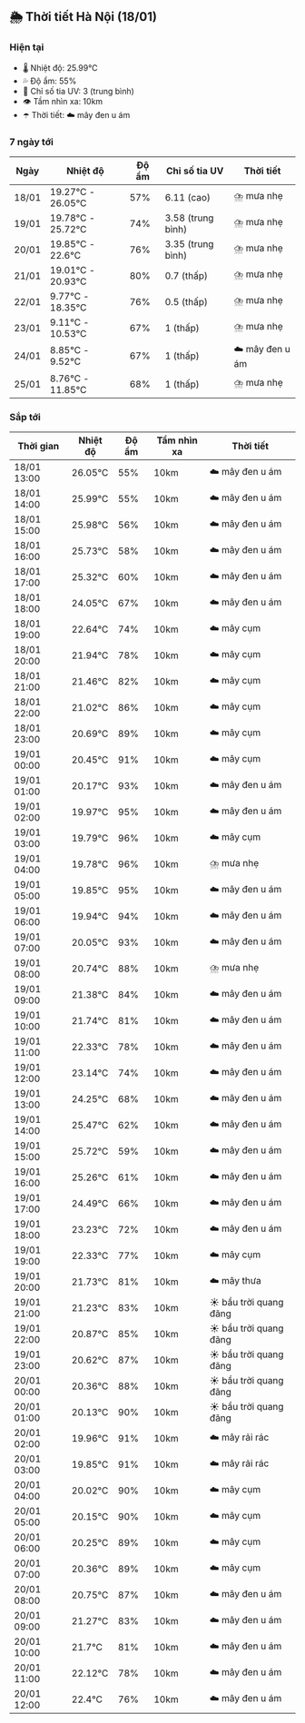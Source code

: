 ## 🌦️ Thời tiết Hà Nội (18/01)

### Hiện tại

- 🌡️ Nhiệt độ: 25.99℃
- 💦 Độ ẩm: 55%
- 🌟 Chỉ số tia UV: 3 (trung bình)
- 👁️ Tầm nhìn xa: 10km
- ☂️ Thời tiết: ☁️ mây đen u ám

### 7 ngày tới

| Ngày | Nhiệt độ | Độ ẩm | Chỉ số tia UV | Thời tiết |
| --- | --- | --- | --- | --- |
| 18/01 | 19.27℃ - 26.05℃ | 57% | 6.11 (cao) | ⛈️ mưa nhẹ |
| 19/01 | 19.78℃ - 25.72℃ | 74% | 3.58 (trung bình) | ⛈️ mưa nhẹ |
| 20/01 | 19.85℃ - 22.6℃ | 76% | 3.35 (trung bình) | ⛈️ mưa nhẹ |
| 21/01 | 19.01℃ - 20.93℃ | 80% | 0.7 (thấp) | ⛈️ mưa nhẹ |
| 22/01 | 9.77℃ - 18.35℃ | 76% | 0.5 (thấp) | ⛈️ mưa nhẹ |
| 23/01 | 9.11℃ - 10.53℃ | 67% | 1 (thấp) | ⛈️ mưa nhẹ |
| 24/01 | 8.85℃ - 9.52℃ | 67% | 1 (thấp) | ☁️ mây đen u ám |
| 25/01 | 8.76℃ - 11.85℃ | 68% | 1 (thấp) | ⛈️ mưa nhẹ |

### Sắp tới

| Thời gian | Nhiệt độ | Độ ẩm | Tầm nhìn xa | Thời tiết |
| --- | --- | --- | --- | --- |
| 18/01 13:00 | 26.05℃ | 55% | 10km | ☁️ mây đen u ám |
| 18/01 14:00 | 25.99℃ | 55% | 10km | ☁️ mây đen u ám |
| 18/01 15:00 | 25.98℃ | 56% | 10km | ☁️ mây đen u ám |
| 18/01 16:00 | 25.73℃ | 58% | 10km | ☁️ mây đen u ám |
| 18/01 17:00 | 25.32℃ | 60% | 10km | ☁️ mây đen u ám |
| 18/01 18:00 | 24.05℃ | 67% | 10km | ☁️ mây đen u ám |
| 18/01 19:00 | 22.64℃ | 74% | 10km | ☁️ mây cụm |
| 18/01 20:00 | 21.94℃ | 78% | 10km | ☁️ mây cụm |
| 18/01 21:00 | 21.46℃ | 82% | 10km | ☁️ mây cụm |
| 18/01 22:00 | 21.02℃ | 86% | 10km | ☁️ mây cụm |
| 18/01 23:00 | 20.69℃ | 89% | 10km | ☁️ mây cụm |
| 19/01 00:00 | 20.45℃ | 91% | 10km | ☁️ mây cụm |
| 19/01 01:00 | 20.17℃ | 93% | 10km | ☁️ mây đen u ám |
| 19/01 02:00 | 19.97℃ | 95% | 10km | ☁️ mây đen u ám |
| 19/01 03:00 | 19.79℃ | 96% | 10km | ☁️ mây cụm |
| 19/01 04:00 | 19.78℃ | 96% | 10km | ⛈️ mưa nhẹ |
| 19/01 05:00 | 19.85℃ | 95% | 10km | ☁️ mây đen u ám |
| 19/01 06:00 | 19.94℃ | 94% | 10km | ☁️ mây đen u ám |
| 19/01 07:00 | 20.05℃ | 93% | 10km | ☁️ mây đen u ám |
| 19/01 08:00 | 20.74℃ | 88% | 10km | ⛈️ mưa nhẹ |
| 19/01 09:00 | 21.38℃ | 84% | 10km | ☁️ mây đen u ám |
| 19/01 10:00 | 21.74℃ | 81% | 10km | ☁️ mây đen u ám |
| 19/01 11:00 | 22.33℃ | 78% | 10km | ☁️ mây đen u ám |
| 19/01 12:00 | 23.14℃ | 74% | 10km | ☁️ mây đen u ám |
| 19/01 13:00 | 24.25℃ | 68% | 10km | ☁️ mây đen u ám |
| 19/01 14:00 | 25.47℃ | 62% | 10km | ☁️ mây đen u ám |
| 19/01 15:00 | 25.72℃ | 59% | 10km | ☁️ mây đen u ám |
| 19/01 16:00 | 25.26℃ | 61% | 10km | ☁️ mây đen u ám |
| 19/01 17:00 | 24.49℃ | 66% | 10km | ☁️ mây đen u ám |
| 19/01 18:00 | 23.23℃ | 72% | 10km | ☁️ mây đen u ám |
| 19/01 19:00 | 22.33℃ | 77% | 10km | ☁️ mây cụm |
| 19/01 20:00 | 21.73℃ | 81% | 10km | ☁️ mây thưa |
| 19/01 21:00 | 21.23℃ | 83% | 10km | ☀️ bầu trời quang đãng |
| 19/01 22:00 | 20.87℃ | 85% | 10km | ☀️ bầu trời quang đãng |
| 19/01 23:00 | 20.62℃ | 87% | 10km | ☀️ bầu trời quang đãng |
| 20/01 00:00 | 20.36℃ | 88% | 10km | ☀️ bầu trời quang đãng |
| 20/01 01:00 | 20.13℃ | 90% | 10km | ☀️ bầu trời quang đãng |
| 20/01 02:00 | 19.96℃ | 91% | 10km | ☁️ mây rải rác |
| 20/01 03:00 | 19.85℃ | 91% | 10km | ☁️ mây rải rác |
| 20/01 04:00 | 20.02℃ | 90% | 10km | ☁️ mây cụm |
| 20/01 05:00 | 20.15℃ | 90% | 10km | ☁️ mây cụm |
| 20/01 06:00 | 20.25℃ | 89% | 10km | ☁️ mây cụm |
| 20/01 07:00 | 20.36℃ | 89% | 10km | ☁️ mây cụm |
| 20/01 08:00 | 20.75℃ | 87% | 10km | ☁️ mây đen u ám |
| 20/01 09:00 | 21.27℃ | 83% | 10km | ☁️ mây đen u ám |
| 20/01 10:00 | 21.7℃ | 81% | 10km | ☁️ mây đen u ám |
| 20/01 11:00 | 22.12℃ | 78% | 10km | ☁️ mây đen u ám |
| 20/01 12:00 | 22.4℃ | 76% | 10km | ☁️ mây đen u ám |
